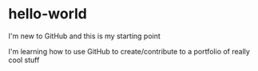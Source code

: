 # hello-world
I'm new to GitHub and this is my starting point

I'm learning how to use GitHub to create/contribute to a portfolio of really cool stuff
